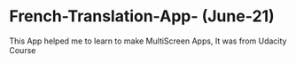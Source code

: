 # French-Translation-App- (June-21)
This App helped me to learn to make MultiScreen Apps, It was from Udacity Course 
